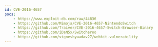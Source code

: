 ```yaml
---
id: CVE-2016-4657
pocs:
    - https://www.exploit-db.com/raw/44836
    - https://github.com/Mimoja/CVE-2016-4657-NintendoSwitch
    - https://github.com/Traiver/CVE-2016-4657-Switch-Browser-Binary
    - https://github.com/iDaN5x/Switcheroo
    - https://github.com/vigneshyaadav27/webkit-vulnerability
---
```

